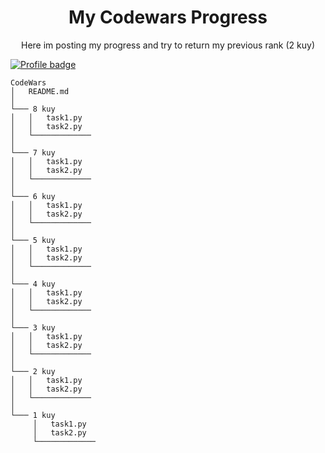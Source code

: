 <div align="center">
<h1>My Codewars Progress</h1>
</div>
<p align="center">Here im posting my progress and try to return my previous rank (2 kuy)</p>

[![Profile badge](https://www.codewars.com/users/Serhii%20Teperechkin/badges/large)](https://www.codewars.com/users/Serhii%20Teperechkin)

```
CodeWars
│   README.md  
│
└─── 8 kuy
│   │   task1.py
│   │   task2.py
│   └─────────────
│   
└─── 7 kuy
│   │   task1.py
│   │   task2.py
│   └─────────────
│   
└─── 6 kuy
│   │   task1.py
│   │   task2.py
│   └─────────────
│   
└─── 5 kuy
│   │   task1.py
│   │   task2.py
│   └─────────────
│   
└─── 4 kuy
│   │   task1.py
│   │   task2.py
│   └─────────────
│   
└─── 3 kuy
│   │   task1.py
│   │   task2.py
│   └─────────────
│   
└─── 2 kuy
│   │   task1.py
│   │   task2.py
│   └─────────────
│   
└─── 1 kuy
     │   task1.py
     │   task2.py
     └─────────────

```
